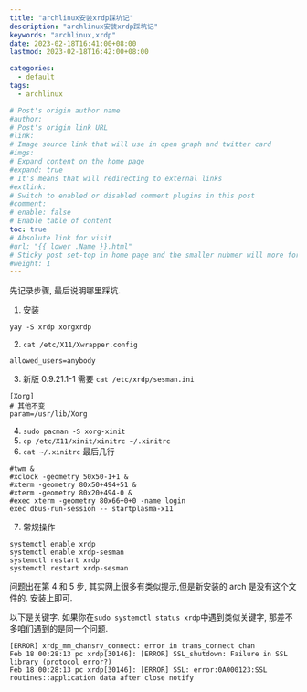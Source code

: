 ```yaml
---
title: "archlinux安装xrdp踩坑记"
description: "archlinux安装xrdp踩坑记"
keywords: "archlinux,xrdp"
date: 2023-02-18T16:41:00+08:00
lastmod: 2023-02-18T16:42:00+08:00

categories:
  - default
tags:
  - archlinux

# Post's origin author name
#author:
# Post's origin link URL
#link:
# Image source link that will use in open graph and twitter card
#imgs:
# Expand content on the home page
#expand: true
# It's means that will redirecting to external links
#extlink:
# Switch to enabled or disabled comment plugins in this post
#comment:
# enable: false
# Enable table of content
toc: true
# Absolute link for visit
#url: "{{ lower .Name }}.html"
# Sticky post set-top in home page and the smaller nubmer will more forward.
#weight: 1
---
```


先记录步骤, 最后说明哪里踩坑.

1. 安装

```
yay -S xrdp xorgxrdp
```

2. `cat /etc/X11/Xwrapper.config`

```
allowed_users=anybody
```

3. 新版 0.9.21.1-1 需要 `cat /etc/xrdp/sesman.ini`

```
[Xorg]
# 其他不变
param=/usr/lib/Xorg
```

4. `sudo pacman -S xorg-xinit`
5. `cp /etc/X11/xinit/xinitrc ~/.xinitrc`
6. `cat ~/.xinitrc` 最后几行

```
#twm &
#xclock -geometry 50x50-1+1 &
#xterm -geometry 80x50+494+51 &
#xterm -geometry 80x20+494-0 &
#exec xterm -geometry 80x66+0+0 -name login
exec dbus-run-session -- startplasma-x11
```

7. 常规操作

```
systemctl enable xrdp
systemctl enable xrdp-sesman
systemctl restart xrdp
systemctl restart xrdp-sesman
```

问题出在第 4 和 5 步, 其实网上很多有类似提示,但是新安装的 arch 是没有这个文件的. 安装上即可.

以下是关键字. 如果你在`sudo systemctl status xrdp`中遇到类似关键字, 那差不多咱们遇到的是同一个问题.

```
[ERROR] xrdp_mm_chansrv_connect: error in trans_connect chan
Feb 18 00:28:13 pc xrdp[30146]: [ERROR] SSL_shutdown: Failure in SSL library (protocol error?)
Feb 18 00:28:13 pc xrdp[30146]: [ERROR] SSL: error:0A000123:SSL routines::application data after close notify
```
